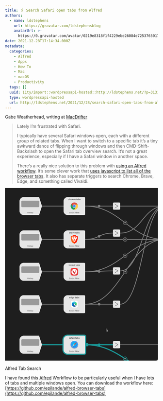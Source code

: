```yaml
---
title: 🖇 Search Safari open tabs from Alfred
authors:
  - name: ldstephens
    url: https://gravatar.com/ldstephensblog
    avatarUrl: >-
      https://0.gravatar.com/avatar/0219e8318f1f4229ebe26084e7253765017f43ca0c631be37dc6d0b8ad6e40a4?s=96&d=identicon&r=G
date: 2021-12-28T17:14:34.000Z
metadata:
  categories:
    - Alfred
    - Apps
    - How To
    - Mac
    - macOS
    - Productivity
  tags: []
  uuid: 11ty/import::wordpressapi-hosted::http://ldstephens.net/?p=3131
  type: wordpressapi-hosted
  url: http://ldstephens.net/2021/12/28/search-safari-open-tabs-from-alfred/
---
```

Gabe Weatherhead, writing at [MacDrifter](https://www.macdrifter.com/2021/12/safari-tab-switching.html)

> Lately I’m frustrated with Safari.
> 
> I typically have several Safari windows open, each with a different group of related tabs. When I want to switch to a specific tab it’s a tiny awkward dance of flipping through windows and then CMD-Shift-Backslash to open the Safari tab overview search. It’s not a great experience, especially if I have a Safari window in another space.
> 
> There’s a really nice solution to this problem with [using an Alfred workflow](https://github.com/epilande/alfred-browser-tabs). It’s some clever work that [uses javascript to list all of the browser tabs](https://github.com/epilande/alfred-browser-tabs/blob/main/src/list-tabs-webkit.js). It also has separate triggers to search Chrome, Brave, Edge, and something called Vivaldi.

![Alfred Tab Search](assets/2021-12-19_11-10-57-oT3jAAa5afR3.png)

Alfred Tab Search

I have found this [Alfred](https://www.alfredapp.com) Workflow to be particularly useful when I have lots of tabs and multiple windows open. You can download the workflow here: [https://github.com/epilande/alfred-browser-tabs](https://github.com/epilande/alfred-browser-tabs)